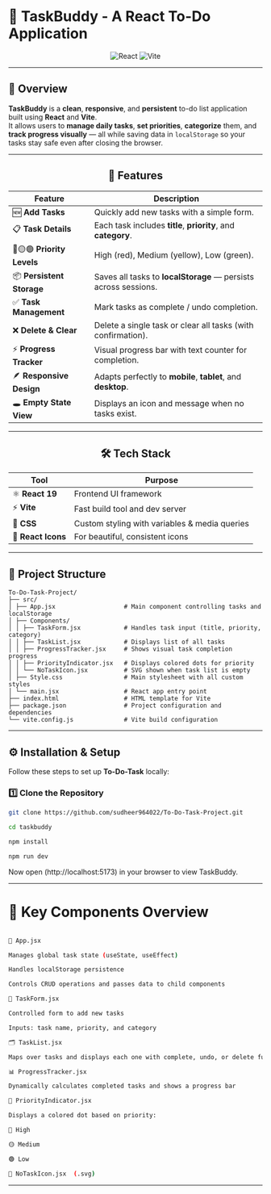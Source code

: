 # 📝 TaskBuddy - A React To-Do Application

<div align="center">

![React](https://img.shields.io/badge/React-19.0-blue?style=for-the-badge&logo=react)
![Vite](https://img.shields.io/badge/Vite-Build-orange?style=for-the-badge&logo=vite)

</div>


---

<h2>📌 Overview</h2>

**TaskBuddy** is a **clean**, **responsive**, and **persistent** to-do list application built using **React** and **Vite**.  
It allows users to **manage daily tasks**, **set priorities**, **categorize** them, and **track progress visually** — all while saving data in `localStorage` so your tasks stay safe even after closing the browser.

---
<div align="center">
<h2>🚀 Features</h2>

| Feature | Description |
|----------|-------------|
| 🆕 **Add Tasks** | Quickly add new tasks with a simple form. |
| 📋 **Task Details** | Each task includes **title**, **priority**, and **category**. |
| 🔴🟡🟢 **Priority Levels** | High (red), Medium (yellow), Low (green). |
| 📦 **Persistent Storage** | Saves all tasks to **localStorage** — persists across sessions. |
| ✅ **Task Management** | Mark tasks as complete / undo completion. |
| ❌ **Delete & Clear** | Delete a single task or clear all tasks (with confirmation). |
| ⚡ **Progress Tracker** | Visual progress bar with text counter for completion. |
| 🪶 **Responsive Design** | Adapts perfectly to **mobile**, **tablet**, and **desktop**. |
| 🕳️ **Empty State View** | Displays an icon and message when no tasks exist. |
</div>

<hr>

<div align="center">
<h2>🛠️ Tech Stack</h2>

| Tool | Purpose |
|------|----------|
| ⚛️ **React 19** | Frontend UI framework |
| ⚡ **Vite** | Fast build tool and dev server |
| 🎨 **CSS** | Custom styling with variables & media queries |
| 🧩 **React Icons** | For beautiful, consistent icons |
</div>

<hr>


## 📂 Project Structure
```plaintext
To-Do-Task-Project/
├── src/
│ ├── App.jsx                   # Main component controlling tasks and localStorage
│ ├── Components/
│ │ ├── TaskForm.jsx            # Handles task input (title, priority, category)
│ │ ├── TaskList.jsx            # Displays list of all tasks
│ │ ├── ProgressTracker.jsx     # Shows visual task completion progress
│ │ ├── PriorityIndicator.jsx   # Displays colored dots for priority
│ │ └── NoTaskIcon.jsx          # SVG shown when task list is empty
│ ├── Style.css                 # Main stylesheet with all custom styles
│ └── main.jsx                  # React app entry point
├── index.html                  # HTML template for Vite
├── package.json                # Project configuration and dependencies
└── vite.config.js              # Vite build configuration
```



---

## ⚙️ Installation & Setup

Follow these steps to set up **To-Do-Task** locally:

### 1️⃣ Clone the Repository
```bash
git clone https://github.com/sudheer964022/To-Do-Task-Project.git
```
```bash
cd taskbuddy
```
```bash
npm install
```

```bash
npm run dev
```

Now open (http://localhost:5173) in your browser to view TaskBuddy.
<hr>

<h1>🎯 Key Components Overview</h1>

```bash

🧩 App.jsx

Manages global task state (useState, useEffect)

Handles localStorage persistence

Controls CRUD operations and passes data to child components

🧾 TaskForm.jsx

Controlled form to add new tasks

Inputs: task name, priority, and category

🗂️ TaskList.jsx

Maps over tasks and displays each one with complete, undo, or delete functionality

📊 ProgressTracker.jsx

Dynamically calculates completed tasks and shows a progress bar

🔴 PriorityIndicator.jsx

Displays a colored dot based on priority:

🔴 High

🟡 Medium

🟢 Low

🚫 NoTaskIcon.jsx  (.svg)

```

<hr>
